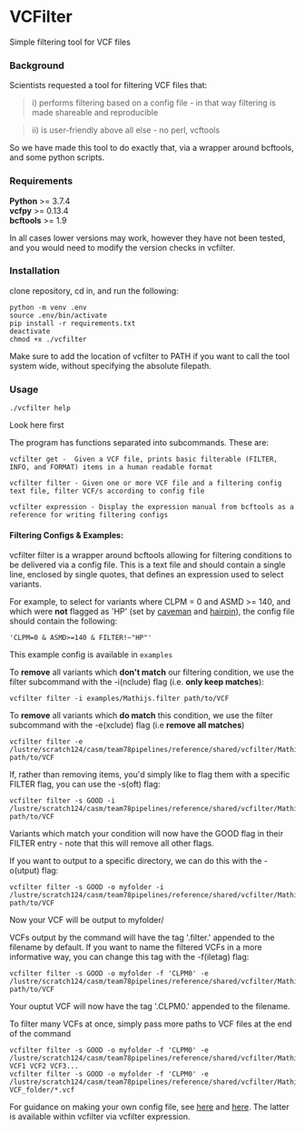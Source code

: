 # VCFilter

Simple filtering tool for VCF files

### Background

Scientists requested a tool for filtering VCF files that:  
> i) performs filtering based on a config file - in that way filtering is made shareable and reproducible  
  
> ii) is user-friendly above all else - no perl, vcftools 

So we have made this tool to do exactly that, via a wrapper around bcftools, and some python scripts.  

### Requirements

**Python** >= 3.7.4  
**vcfpy** >= 0.13.4  
**bcftools** >= 1.9

In all cases lower versions may work, however they have not been tested, and you would need to modify the version checks in vcfilter.

### Installation

clone repository, cd in, and run the following:
```
python -m venv .env
source .env/bin/activate
pip install -r requirements.txt
deactivate
chmod +x ./vcfilter
```

Make sure to add the location of vcfilter to PATH if you want to call the tool system wide, without specifying the absolute filepath.

### Usage

```
./vcfilter help
```
Look here first


The program has functions separated into subcommands. These are:
```
vcfilter get -  Given a VCF file, prints basic filterable (FILTER, INFO, and FORMAT) items in a human readable format
 
vcfilter filter - Given one or more VCF file and a filtering config text file, filter VCF/s according to config file  
 
vcfilter expression - Display the expression manual from bcftools as a reference for writing filtering configs
```

#### Filtering Configs & Examples:
vcfilter filter  is a wrapper around bcftools allowing for filtering conditions to be delivered via a config file. This is a text file and should contain a single line, enclosed by single quotes, that defines an expression used to select variants.

For example, to select for variants where CLPM = 0 and ASMD >= 140, and which were **not** flagged as 'HP' (set by [caveman](https://github.com/cancerit/CaVEMan) and [hairpin](https://github.com/cancerit/hairpin-wrapper)), the config file should contain the following:
```
'CLPM=0 & ASMD>=140 & FILTER!~"HP"'
```
This example config is available in `examples`

To **remove** all variants which **don't match** our filtering condition, we use the filter subcommand with the -i(nclude) flag (i.e. **only keep matches**):
```
vcfilter filter -i examples/Mathijs.filter path/to/VCF
```

To **remove** all variants which **do match** this condition, we use the filter subcommand with the -e(xclude) flag (i.e **remove all matches**)
```
vcfilter filter -e /lustre/scratch124/casm/team78pipelines/reference/shared/vcfilter/Mathijs.filter path/to/VCF
```

If, rather than removing items, you'd simply like to flag them with a specific FILTER flag, you can use the -s(oft) flag:
```
vcfilter filter -s GOOD -i /lustre/scratch124/casm/team78pipelines/reference/shared/vcfilter/Mathijs.filter path/to/VCF
```
Variants which match your condition will now have the GOOD flag in their FILTER entry - note that this will remove all other flags. 

If you want to output to a specific directory, we can do this with the -o(utput) flag:
```
vcfilter filter -s GOOD -o myfolder -i /lustre/scratch124/casm/team78pipelines/reference/shared/vcfilter/Mathijs.filter path/to/VCF
```
Now your VCF will be output to myfolder/ 

VCFs output by the command will have the tag '.filter.' appended to the filename by default.
If you want to name the filtered VCFs in a more informative way, you can change this tag with the -f(iletag) flag:
```
vcfilter filter -s GOOD -o myfolder -f 'CLPM0' -e /lustre/scratch124/casm/team78pipelines/reference/shared/vcfilter/Mathijs.filter path/to/VCF
```
Your ouptut VCF will now have the tag '.CLPM0.' appended to the filename.

To filter many VCFs at once, simply pass more paths to VCF files at the end of the command
```
vcfilter filter -s GOOD -o myfolder -f 'CLPM0' -e /lustre/scratch124/casm/team78pipelines/reference/shared/vcfilter/Mathijs.filter VCF1 VCF2 VCF3...  
vcfilter filter -s GOOD -o myfolder -f 'CLPM0' -e /lustre/scratch124/casm/team78pipelines/reference/shared/vcfilter/Mathijs.filter VCF_folder/*.vcf
```

For guidance on making your own config file, see [here](https://samtools.github.io/bcftools/howtos/filtering.html) and [here](https://samtools.github.io/bcftools/bcftools.html#expressions). The latter is available within vcfilter via  vcfilter expression.
